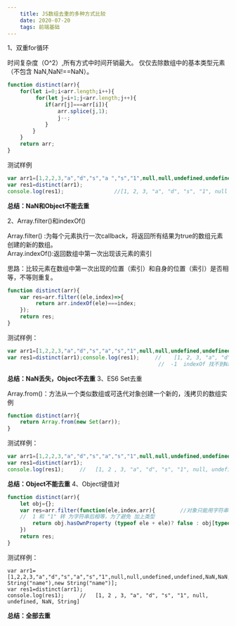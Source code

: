 ```yaml
---
    title: JS数组去重的多种方式比较
    date: 2020-07-20
    tags: 前端基础
---
```

1、双重for循环

时间复杂度（O\^2）,所有方式中时间开销最大。
仅仅去除数组中的基本类型元素（不包含 NaN,NaN!==NaN）。

```javascript
function distinct(arr){    
    for(let i=0;i<arr.length;i++){       
         for(let j=i+1;j<arr.length;j++){        
            if(arr[j]===arr[i]){            
                arr.splice(j,1);                
                j--;            
            }        
        }   
    }     
    return arr;
}                         
```
<!--more-->

测试样例
```javascript
var arr1=[1,2,2,3,"a","d","s","a ","s","1",null,null,undefined,undefined,NaN,NaN,new String("name"),new String("name")];
var res1=distinct(arr1);
console.log(res1);                //[1, 2, 3, "a", "d", "s", "1", null , undefined, NaN, NaN, String, String]                                   

```
**总结：NaN和Object不能去重**

2、Array.filter()和indexOf()

Array.filter()
:为每个元素执行一次callback，将返回所有结果为true的数组元素创建的新的数组。\
Array.indexOf():返回数组中第一次出现该元素的索引

思路：比较元素在数组中第一次出现的位置（索引）和自身的位置（索引）是否相等，不等则重复。

```javascript
function distinct(arr){    
    var res=arr.filter((ele,index)=>{         
         return arr.indexOf(ele)===index;     
    });    
    return res;
}                  
```
测试样例：

```javascript
var arr1=[1,2,2,3,"a","d","s","a","s","1",null,null,undefined,undefined,NaN,NaN,new String("name"),new String("name")];
var res1=distinct(arr1);console.log(res1);     //    [1, 2, 3, "a", "d", "s", "1", null, unde fined， String, String]arr1.indexOf(NaN);  
                                                //  -1  indexOf 找不到NaN  因为 NaN!==NaN                              
```

**总结：NaN丢失，Object不去重**
3、ES6 Set去重

Array.from()：方法从一个类似数组或可迭代对象创建一个新的，浅拷贝的数组实例

```javascript
function distinct(arr){    
    return Array.from(new Set(arr));
}         
```
测试样例：

```javascript
var arr1=[1,2,2,3,"a","d","s","a","s","1",null,null,undefined,undefined,NaN,NaN,new String("name"),new String("name")];
var res1=distinct(arr1);
console.log(res1);     //   [1, 2 , 3, "a", "d", "s", "1", null, undefined, NaN, String, String]           
```
**总结：Object不能去重**
4、Object键值对
```javascript
function distinct(arr){    
    let obj={};    
    var res=arr.filter(function(ele,index,arr){        //对象只能用字符串作 key,所以转为 字符串。        
    //  1 和 "1" 转 为字符串后相等，为了避免 加上类型        
        return obj.hasOwnProperty (typeof ele + ele)? false : obj[typeof ele + ele]=true;   
    })    
    return res;
}                
```
测试样例：

```javascipt
var arr1=[1,2,2,3,"a","d","s","a","s","1",null,null,undefined,undefined,NaN,NaN,new String("name"),new String("name")];
var res1=distinct(arr1);
console.log(res1);     //   [1, 2 , 3, "a", "d", "s", "1", null, undefined, NaN, String]                   
```

**总结：全部去重**
